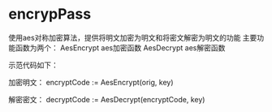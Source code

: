 # encrypPass


使用aes对称加密算法，提供将明文加密为明文和将密文解密为明文的功能 主要功能函数为两个： AesEncrypt aes加密函数 AesDecrypt aes解密函数

示范代码如下：

加密明文： encryptCode := AesEncrypt(orig, key)

解密密文： decryptCode := AesDecrypt(encryptCode, key)

